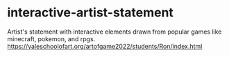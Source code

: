 # interactive-artist-statement
Artist's statement with interactive elements drawn from popular games like minecraft, pokemon, and rpgs.
https://yaleschoolofart.org/artofgame2022/students/Ron/index.html
